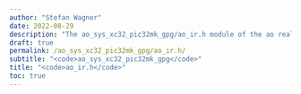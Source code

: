 ```yaml
---
author: "Stefan Wagner"
date: 2022-08-29
description: "The ao_sys_xc32_pic32mk_gpg/ao_ir.h module of the ao real-time operating system."
draft: true
permalink: /ao_sys_xc32_pic32mk_gpg/ao_ir.h/ 
subtitle: "<code>ao_sys_xc32_pic32mk_gpg</code>"
title: "<code>ao_ir.h</code>"
toc: true
---
```


